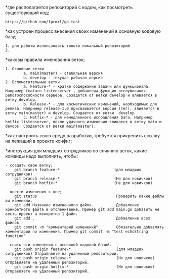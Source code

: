 *где располагается репозиторий с кодом, как посмотреть существующий код;
    
    https://github.com/lprmrl/go-test

*как устроен процесс внесения своих изменений в основную кодовую базу;

    1. для работы использовать только локальный репозиторий
    2. 

*каковы правила именования веток;

    1. Основные ветки
            a. main(master) - стабильная версия
            b. develop - текущая рабочая версия
    2. Вспомогательные ветки
            a. Feature-* - кратке содержание задачи или функционала. Например feature-listenserver , добавлена функция отслуживания работоспособности сервера. Созадется от ветки develop и вливается в ветку develop.
            b. Release-* - для косметических изменений, необходимых для релиза. Например release-1.0 присваивается версия (тег), вливается в ветку main(master) и develop. Создается от ветки  develop
            c. Hotfix-* - для немедленного исправления бага. Например hotfix-listenserver, после удачного изменения вливаеся в ветку main и devops. Создается от ветки main(master).
            

*как настроить свою среду разработки, требуется прикрепить ссылку на лежащий в проекте конфиг;


*инструкция для младших сотрудников по слиянию веток, какие команды надо выполнить, чтобы:

    - создать свою ветку; 
        git branch feature-*                        (для младших сотрудников)
        git branch release-*                        (Не для новичков)
        git branch hotfix-*                         (Не для новичков)

    - внести изменения в нее;
        git status                                   Проверить какие файлы вы изменили.
        git add Название измененного файла.          Добавление конкретного файта в отслеживание. Пример git add main.go добавить не весть проект а конкретно 1 файл.
        git add .                                    Добавление всех файлов.
        git commit -m "комментарий изменений"        Обязательно добавлять комментарии по изменения. Пример git commit -m "test echoString function"   

    - слить эти изменения с основной кодовой базой.
        git push origin feature-*                    (для младших сотрудников) Отправляете на удаленный репозиторий.
        git push origin release-*                    (Не для новичков) Отправляете на удаленный репозиторий.
        git push origin hotfix-*                     (Не для новичков) Отправляете на удаленный репозиторий.
